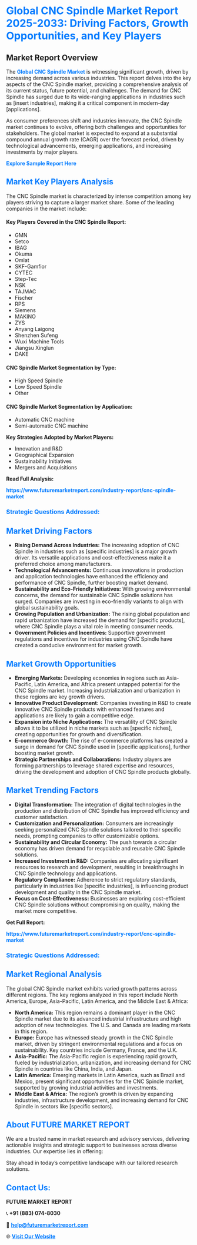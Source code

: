 <h1 style="color: #007BFF;">Global CNC Spindle Market Report 2025-2033: Driving Factors, Growth Opportunities, and Key Players</h1>

<section id="overview">
<h2>Market Report Overview</h2>
<p>The <a href="https://www.futuremarketreport.com/industry-report/cnc-spindle-market" style="color: #007BFF; text-decoration: none;"><strong>Global CNC Spindle Market</strong></a> is witnessing significant growth, driven by increasing demand across various industries. This report delves into the key aspects of the CNC Spindle market, providing a comprehensive analysis of its current status, future potential, and challenges. The demand for CNC Spindle has surged due to its wide-ranging applications in industries such as [insert industries], making it a critical component in modern-day [applications].</p>
<p>As consumer preferences shift and industries innovate, the CNC Spindle market continues to evolve, offering both challenges and opportunities for stakeholders. The global market is expected to expand at a substantial compound annual growth rate (CAGR) over the forecast period, driven by technological advancements, emerging applications, and increasing investments by major players.</p>
</section>

<section id="overview">
<p><a href="https://www.futuremarketreport.com/request-sample/reportId=85870" style="color: #007BFF; text-decoration: none;"><strong>Explore Sample Report Here</strong></a></p>
</section>

<section id="key-players">
<h2 style="color: #007BFF;">Market Key Players Analysis</h2>
<p>The CNC Spindle market is characterized by intense competition among key players striving to capture a larger market share. Some of the leading companies in the market include:</p>
<h4>Key Players Covered in the CNC Spindle Report:</h4>
<ul><li>GMN</li><li>Setco</li><li>IBAG</li><li>Okuma</li><li>Omlat</li><li>SKF-Gamfior</li><li>CYTEC</li><li>Step-Tec</li><li>NSK</li><li>TAJMAC</li><li>Fischer</li><li>RPS</li><li>Siemens</li><li>MAKINO</li><li>ZYS</li><li>Anyang Laigong</li><li>Shenzhen Sufeng</li><li>Wuxi Machine Tools</li><li>Jiangsu Xinglun</li><li>DAKE</li></ul>
<h4>CNC Spindle Market Segmentation by Type:</h4>
<ul><li>High Speed Spindle</li><li>Low Speed Spindle</li><li>Other</li></ul>

<h4>CNC Spindle Market Segmentation by Application:</h4>
<ul><li>Automatic CNC machine</li><li>Semi-automatic CNC machine</li></ul>
<p><strong>Key Strategies Adopted by Market Players:</strong></p>
<ul>
<li>Innovation and R&D</li>
<li>Geographical Expansion</li>
<li>Sustainability Initiatives</li>
<li>Mergers and Acquisitions</li>
</ul>
</section>

<section>
<p><strong>Read Full Analysis: </strong></p><a href="https://www.futuremarketreport.com/industry-report/cnc-spindle-market" style="color: #007BFF; text-decoration: none;"><strong>https://www.futuremarketreport.com/industry-report/cnc-spindle-market</strong></a>
<h3 style="color: #007BFF;">Strategic Questions Addressed:</h3>
</section>

<section id="driving-factors">
<h2 style="color: #007BFF;">Market Driving Factors</h2>
<ul>
<li><strong>Rising Demand Across Industries:</strong> The increasing adoption of CNC Spindle in industries such as [specific industries] is a major growth driver. Its versatile applications and cost-effectiveness make it a preferred choice among manufacturers.</li>
<li><strong>Technological Advancements:</strong> Continuous innovations in production and application technologies have enhanced the efficiency and performance of CNC Spindle, further boosting market demand.</li>
<li><strong>Sustainability and Eco-Friendly Initiatives:</strong> With growing environmental concerns, the demand for sustainable CNC Spindle solutions has surged. Companies are investing in eco-friendly variants to align with global sustainability goals.</li>
<li><strong>Growing Population and Urbanization:</strong> The rising global population and rapid urbanization have increased the demand for [specific products], where CNC Spindle plays a vital role in meeting consumer needs.</li>
<li><strong>Government Policies and Incentives:</strong> Supportive government regulations and incentives for industries using CNC Spindle have created a conducive environment for market growth.</li>
</ul>
</section>

<section id="growth-opportunities">
<h2 style="color: #007BFF;">Market Growth Opportunities</h2>
<ul>
<li><strong>Emerging Markets:</strong> Developing economies in regions such as Asia-Pacific, Latin America, and Africa present untapped potential for the CNC Spindle market. Increasing industrialization and urbanization in these regions are key growth drivers.</li>
<li><strong>Innovative Product Development:</strong> Companies investing in R&D to create innovative CNC Spindle products with enhanced features and applications are likely to gain a competitive edge.</li>
<li><strong>Expansion into Niche Applications:</strong> The versatility of CNC Spindle allows it to be utilized in niche markets such as [specific niches], creating opportunities for growth and diversification.</li>
<li><strong>E-commerce Growth:</strong> The rise of e-commerce platforms has created a surge in demand for CNC Spindle used in [specific applications], further boosting market growth.</li>
<li><strong>Strategic Partnerships and Collaborations:</strong> Industry players are forming partnerships to leverage shared expertise and resources, driving the development and adoption of CNC Spindle products globally.</li>
</ul>
</section>

<section id="trending-factors">
<h2 style="color: #007BFF;">Market Trending Factors</h2>
<ul>
<li><strong>Digital Transformation:</strong> The integration of digital technologies in the production and distribution of CNC Spindle has improved efficiency and customer satisfaction.</li>
<li><strong>Customization and Personalization:</strong> Consumers are increasingly seeking personalized CNC Spindle solutions tailored to their specific needs, prompting companies to offer customizable options.</li>
<li><strong>Sustainability and Circular Economy:</strong> The push towards a circular economy has driven demand for recyclable and reusable CNC Spindle solutions.</li>
<li><strong>Increased Investment in R&D:</strong> Companies are allocating significant resources to research and development, resulting in breakthroughs in CNC Spindle technology and applications.</li>
<li><strong>Regulatory Compliance:</strong> Adherence to strict regulatory standards, particularly in industries like [specific industries], is influencing product development and quality in the CNC Spindle market.</li>
<li><strong>Focus on Cost-Effectiveness:</strong> Businesses are exploring cost-efficient CNC Spindle solutions without compromising on quality, making the market more competitive.</li>
</ul>
</section>

<section>
<p><strong>Get Full Report: </strong></p><a href="https://www.futuremarketreport.com/industry-report/cnc-spindle-market" style="color: #007BFF; text-decoration: none;"><strong>https://www.futuremarketreport.com/industry-report/cnc-spindle-market</strong></a>
<h3 style="color: #007BFF;">Strategic Questions Addressed:</h3>
</section>


<section id="regional-analysis">
<h2 style="color: #007BFF;">Market Regional Analysis</h2>
<p>The global CNC Spindle market exhibits varied growth patterns across different regions. The key regions analyzed in this report include North America, Europe, Asia-Pacific, Latin America, and the Middle East & Africa:</p>
<ul>
<li><strong>North America:</strong> This region remains a dominant player in the CNC Spindle market due to its advanced industrial infrastructure and high adoption of new technologies. The U.S. and Canada are leading markets in this region.</li>
<li><strong>Europe:</strong> Europe has witnessed steady growth in the CNC Spindle market, driven by stringent environmental regulations and a focus on sustainability. Key countries include Germany, France, and the U.K.</li>
<li><strong>Asia-Pacific:</strong> The Asia-Pacific region is experiencing rapid growth, fueled by industrialization, urbanization, and increasing demand for CNC Spindle in countries like China, India, and Japan.</li>
<li><strong>Latin America:</strong> Emerging markets in Latin America, such as Brazil and Mexico, present significant opportunities for the CNC Spindle market, supported by growing industrial activities and investments.</li>
<li><strong>Middle East & Africa:</strong> The region’s growth is driven by expanding industries, infrastructure development, and increasing demand for CNC Spindle in sectors like [specific sectors].</li>
</ul>
</section>

<footer>
<h2 style="color: #007BFF;">About FUTURE MARKET REPORT</h2>
<p>We are a trusted name in market research and advisory services, delivering actionable insights and strategic support to businesses across diverse industries. Our expertise lies in offering:</p>

<p>Stay ahead in today’s competitive landscape with our tailored research solutions.</p>

<h2 style="color: #007BFF;">Contact Us:</h2>
<p><strong>FUTURE MARKET REPORT</strong></p>
<p>📞 <strong>+91 (883) 074-8030</strong></p>
<p>📧 <strong><a href="mailto:help@futuremarketreport.com" style="color: #007BFF;">help@futuremarketreport.com</a></strong></p>
<p>🌐 <strong><a href="https://www.futuremarketreport.com/" style="color: #007BFF;">Visit Our Website</a></strong></p>
</footer>